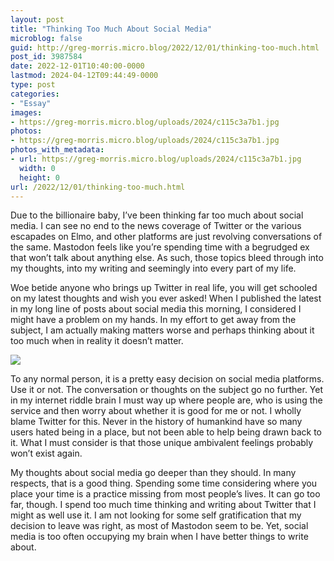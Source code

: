 ```yaml
---
layout: post
title: "Thinking Too Much About Social Media"
microblog: false
guid: http://greg-morris.micro.blog/2022/12/01/thinking-too-much.html
post_id: 3987584
date: 2022-12-01T10:40:00-0000
lastmod: 2024-04-12T09:44:49-0000
type: post
categories:
- "Essay"
images:
- https://greg-morris.micro.blog/uploads/2024/c115c3a7b1.jpg
photos:
- https://greg-morris.micro.blog/uploads/2024/c115c3a7b1.jpg
photos_with_metadata:
- url: https://greg-morris.micro.blog/uploads/2024/c115c3a7b1.jpg
  width: 0
  height: 0
url: /2022/12/01/thinking-too-much.html
---
```

Due to the billionaire baby, I’ve been thinking far too much about social media. I can see no end to the news coverage of Twitter or the various escapades on Elmo, and other platforms are just revolving conversations of the same. Mastodon feels like you’re spending time with a begrudged ex that won’t talk about anything else. As such, those topics bleed through into my thoughts, into my writing and seemingly into every part of my life. 

Woe betide anyone who brings up Twitter in real life, you will get schooled on my latest thoughts and wish you ever asked! When I published the latest in my long line of posts about social media this morning, I considered I might have a problem on my hands. In my effort to get away from the subject, I am actually making matters worse and perhaps thinking about it too much when in reality it doesn’t matter.

![](https://greg-morris.micro.blog/uploads/2024/c115c3a7b1.jpg)

To any normal person, it is a pretty easy decision on social media platforms. Use it or not. The conversation or thoughts on the subject go no further. Yet in my internet riddle brain I must way up where people are, who is using the service and then worry about whether it is good for me or not. I wholly blame Twitter for this. Never in the history of humankind have so many users hated being in a place, but not been able to help being drawn back to it. What I must consider is that those unique ambivalent feelings probably won’t exist again.

My thoughts about social media go deeper than they should. In many respects, that is a good thing. Spending some time considering where you place your time is a practice missing from most people’s lives. It can go too far, though. I spend too much time thinking and writing about Twitter that I might as well use it. I am not looking for some self gratification that my decision to leave was right, as most of Mastodon seem to be. Yet, social media is too often occupying my brain when I have better things to write about. 
